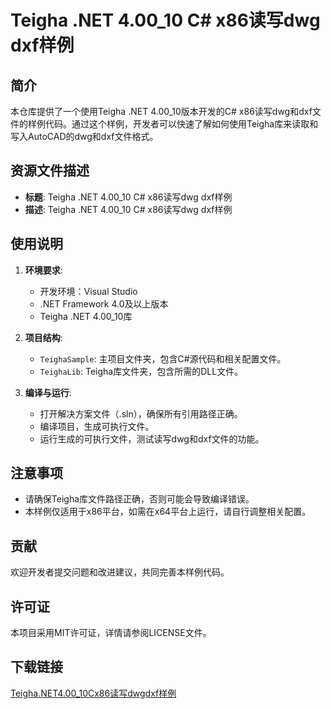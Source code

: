 # Teigha .NET 4.00_10 C# x86读写dwg dxf样例

## 简介

本仓库提供了一个使用Teigha .NET 4.00_10版本开发的C# x86读写dwg和dxf文件的样例代码。通过这个样例，开发者可以快速了解如何使用Teigha库来读取和写入AutoCAD的dwg和dxf文件格式。

## 资源文件描述

- **标题**: Teigha .NET 4.00_10 C# x86读写dwg dxf样例
- **描述**: Teigha .NET 4.00_10 C# x86读写dwg dxf样例

## 使用说明

1. **环境要求**:
   - 开发环境：Visual Studio
   - .NET Framework 4.0及以上版本
   - Teigha .NET 4.00_10库

2. **项目结构**:
   - `TeighaSample`: 主项目文件夹，包含C#源代码和相关配置文件。
   - `TeighaLib`: Teigha库文件夹，包含所需的DLL文件。

3. **编译与运行**:
   - 打开解决方案文件（.sln），确保所有引用路径正确。
   - 编译项目，生成可执行文件。
   - 运行生成的可执行文件，测试读写dwg和dxf文件的功能。

## 注意事项

- 请确保Teigha库文件路径正确，否则可能会导致编译错误。
- 本样例仅适用于x86平台，如需在x64平台上运行，请自行调整相关配置。

## 贡献

欢迎开发者提交问题和改进建议，共同完善本样例代码。

## 许可证

本项目采用MIT许可证，详情请参阅LICENSE文件。

## 下载链接

[Teigha.NET4.00_10Cx86读写dwgdxf样例](https://pan.quark.cn/s/69bdab55995c)
